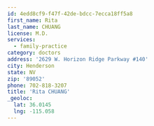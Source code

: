 ```yaml
---
id: 4edd8cf9-f47f-42de-bdcc-7ecca18ff5a8
first_name: Rita
last_name: CHUANG
license: M.D.
services:
  - family-practice
category: doctors
address: '2629 W. Horizon Ridge Parkway #140'
city: Henderson
state: NV
zip: '89052'
phone: 702-818-3207
title: 'Rita CHUANG'
_geoloc:
  lat: 36.0145
  lng: -115.058
---
```

